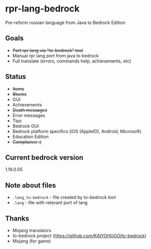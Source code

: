 # rpr-lang-bedrock
Pre-reform russian language from Java to Bedrock Edition

## Goals
* ~~Port rpr lang via "to-bedrock" tool~~
* Manual rpr lang port from java to bedrock
* Full translate (errors, commands help, achievements, etc)

## Status
* ~~Items~~
* ~~Blocks~~
* GUI
* Achievements
* ~~Death messages~~
* Error messages
* Tips
* Bedrock GUI
* Bedrock platform specifics (iOS (AppleID), Android, Microsoft)
* Education Edition
* ~~Compliance :)~~

## Current bedrock version
1.19.0.05

## Note about files
* `.lang_to-bedrock` - file created by to-bedrock tool
* `.lang` - file with relevant port of lang

## Thanks
* Mojang translators
* to-bedrock project (https://github.com/KAIYOHUGO/to-bedrock)
* Mojang (for game)
